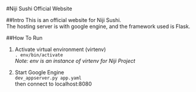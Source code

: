 #Niji Sushi Official Website

##Intro
This is an official website for Niji Sushi.  
The hosting server is with google engine, and the framework used is Flask.  

##How To Run 
1. Activate virtual environment (virtenv)  
  `. env/bin/activate`  
  *Note: env is an instance of virtenv for Niji Project*  

2. Start Google Engine  
  `dev_appserver.py app.yaml`  
  then connect to localhost:8080

